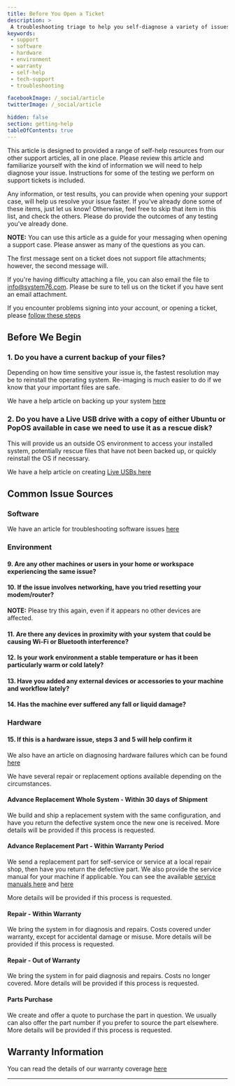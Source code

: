 ```yaml
---
title: Before You Open a Ticket
description: >
 A troubleshooting triage to help you self-diagnose a variety of issues.
keywords:
 - support
 - software
 - hardware
 - environment
 - warranty
 - self-help
 - tech-support
 - troubleshooting

facebookImage: /_social/article
twitterImage: /_social/article

hidden: false
section: getting-help
tableOfContents: true
---
```


This article is designed to provided a range of self-help resources from our other support articles, all in one place. Please review this article and familiarize yourself with the kind of information we will need to help diagnose your issue. Instructions for some of the testing we perform on support tickets is included.

Any information, or test results, you can provide when opening your support case, will help us resolve your issue faster.
If you’ve already done some of these items, just let us know! Otherwise, feel free to skip that item in this list, and check the others. Please do provide the outcomes of any testing you've already done.

**NOTE:** You can use this article as a guide for your messaging when opening a support case. Please answer as many of the questions as you can.

The first message sent on a ticket does not support file attachments; however, the second message will.

If you're having difficulty attaching a file, you can also email the file to info@system76.com. Please be sure to tell us on the ticket if you have sent an email attachment.

If you encounter problems signing into your account, or opening a ticket, please [follow these steps](/articles/clear-cache-and-cookies)

## Before We Begin

### 1. Do you have a current backup of your files?

Depending on how time sensitive your issue is, the fastest resolution may be to reinstall the operating system. Re-imaging is much easier to do if we know that your important files are safe.

We have a help article on backing up your system [here](/articles/backup-files)

### 2. Do you have a Live USB drive with a copy of either Ubuntu or PopOS available in case we need to use it as a rescue disk?

This will provide us an outside OS environment to access your installed system, potentially rescue files that have not been backed up, or quickly reinstall the OS if necessary.

We have a help article on creating [Live USBs here](/articles/live-disk)

## Common Issue Sources

### Software

We have an article for troubleshooting software issues [here](/articles/software-triage)

### Environment

#### 9. Are any other machines or users in your home or workspace experiencing the same issue?

#### 10. If the issue involves networking, have you tried resetting your modem/router?

 **NOTE:** Please try this again, even if it appears no other devices are affected.

#### 11. Are there any devices in proximity with your system that could be causing Wi-Fi or Bluetooth interference?

#### 12. Is your work environment a stable temperature or has it been particularly warm or cold lately?

#### 13. Have you added any external devices or accessories to your machine and workflow lately?

#### 14. Has the machine ever suffered any fall or liquid damage?

### Hardware

#### 15. If this is a hardware issue, steps 3 and 5 will help confirm it

We also have an article on diagnosing hardware failures which can be found [here](/articles/hardware-failure)

We have several repair or replacement options available depending on the circumstances.

#### Advance Replacement Whole System - Within 30 days of Shipment

We build and ship a replacement system with the same configuration, and have you return the defective system once the new one is received. More details will be provided if this process is requested.

#### Advance Replacement Part - Within Warranty Period

We send a replacement part for self-service or service at a local repair shop, then have you return the defective part. We also provide the service manual for your machine if applicable. You can see the available [service manuals here](/articles/service-manuals) and [here](https://tech-docs.system76.com/)

More details will be provided if this process is requested.

#### Repair - Within Warranty

We bring the system in for diagnosis and repairs. Costs covered under warranty, except for accidental damage or misuse.
More details will be provided if this process is requested.

#### Repair - Out of Warranty

We bring the system in for paid diagnosis and repairs. Costs no longer covered.
More details will be provided if this process is requested.

#### Parts Purchase

We create and offer a quote to purchase the part in question. We usually can also offer the part number if you prefer to source the part elsewhere.
More details will be provided if this process is requested.

## Warranty Information

You can read the details of our warranty coverage [here](https://system76.com/warranty)

---

<!--
- Document Version: 1.2.0
- Date: (5-21-2021)
- Author: Nathaniel Warburton
- Contributing Editor(s): Aaron Honeycutt
-->
